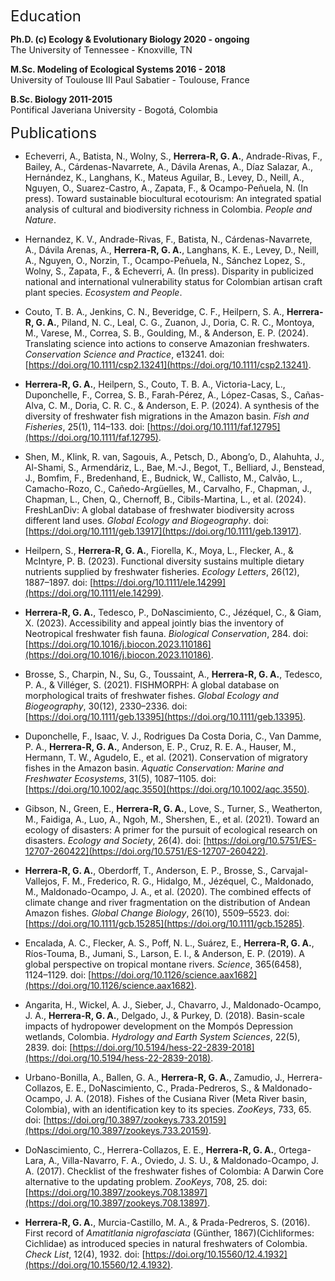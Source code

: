 <font size="5"> Education </font>

**Ph.D. (c) Ecology & Evolutionary Biology 2020 - ongoing**\
  The University of Tennessee - Knoxville, TN

**M.Sc. Modeling of Ecological Systems 2016 - 2018**\
  University of Toulouse III Paul Sabatier - Toulouse, France

**B.Sc. Biology 2011-2015**\
  Pontifical Javeriana University - Bogotá, Colombia

 <font size="5"> Publications </font> 

- Echeverri, A., Batista, N., Wolny, S., **Herrera-R, G. A.**, Andrade-Rivas, F., Bailey, A., Cárdenas-Navarrete, A., Dávila Arenas, A., Díaz Salazar, A., Hernández, K., Langhans, K., Mateus Aguilar, B., Levey, D., Neill, A., Nguyen, O., Suarez-Castro, A., Zapata, F., & Ocampo-Peñuela, N. (In press). Toward sustainable biocultural ecotourism: An integrated spatial analysis of cultural and biodiversity richness in Colombia. *People and Nature*.

- Hernandez, K. V., Andrade-Rivas, F., Batista, N., Cárdenas-Navarrete, A., Dávila Arenas, A., **Herrera-R, G. A.**, Langhans, K. E., Levey, D., Neill, A., Nguyen, O., Norzin, T., Ocampo-Peñuela, N., Sánchez Lopez, S., Wolny, S., Zapata, F., & Echeverri, A. (In press). Disparity in publicized national and international vulnerability status for Colombian artisan craft plant species. *Ecosystem and People*.

- Couto, T. B. A., Jenkins, C. N., Beveridge, C. F., Heilpern, S. A., **Herrera-R, G. A.**, Piland, N. C., Leal, C. G., Zuanon, J., Doria, C. R. C., Montoya, M., Varese, M., Correa, S. B., Goulding, M., & Anderson, E. P. (2024). Translating science into actions to conserve Amazonian freshwaters. *Conservation Science and Practice*, e13241. doi: [https://doi.org/10.1111/csp2.13241](https://doi.org/10.1111/csp2.13241).

- **Herrera-R, G. A.**, Heilpern, S., Couto, T. B. A., Victoria-Lacy, L., Duponchelle, F., Correa, S. B., Farah-Pérez, A., López-Casas, S., Cañas-Alva, C. M., Doria, C. R. C., & Anderson, E. P. (2024). A synthesis of the diversity of freshwater fish migrations in the Amazon basin. *Fish and Fisheries*, 25(1), 114–133. doi: [https://doi.org/10.1111/faf.12795](https://doi.org/10.1111/faf.12795).

- Shen, M., Klink, R. van, Sagouis, A., Petsch, D., Abong’o, D., Alahuhta, J., Al-Shami, S., Armendáriz, L., Bae, M.-J., Begot, T., Belliard, J., Benstead, J., Bomfim, F., Bredenhand, E., Budnick, W., Callisto, M., Calvão, L., Camacho-Rozo, C., Cañedo-Argüelles, M., Carvalho, F., Chapman, J., Chapman, L., Chen, Q., Chernoff, B., Cibils-Martina, L., et al. (2024). FreshLanDiv: A global database of freshwater biodiversity across different land uses. *Global Ecology and Biogeography*. doi: [https://doi.org/10.1111/geb.13917](https://doi.org/10.1111/geb.13917).

- Heilpern, S., **Herrera-R, G. A.**, Fiorella, K., Moya, L., Flecker, A., & McIntyre, P. B. (2023). Functional diversity sustains multiple dietary nutrients supplied by freshwater fisheries. *Ecology Letters*, 26(12), 1887–1897. doi: [https://doi.org/10.1111/ele.14299](https://doi.org/10.1111/ele.14299).

- **Herrera-R, G. A.**, Tedesco, P., DoNascimiento, C., Jézéquel, C., & Giam, X. (2023). Accessibility and appeal jointly bias the inventory of Neotropical freshwater fish fauna. *Biological Conservation*, 284. doi: [https://doi.org/10.1016/j.biocon.2023.110186](https://doi.org/10.1016/j.biocon.2023.110186).

- Brosse, S., Charpin, N., Su, G., Toussaint, A., **Herrera-R, G. A.**, Tedesco, P. A., & Villéger, S. (2021). FISHMORPH: A global database on morphological traits of freshwater fishes. *Global Ecology and Biogeography*, 30(12), 2330–2336. doi: [https://doi.org/10.1111/geb.13395](https://doi.org/10.1111/geb.13395).

- Duponchelle, F., Isaac, V. J., Rodrigues Da Costa Doria, C., Van Damme, P. A., **Herrera-R, G. A.**, Anderson, E. P., Cruz, R. E. A., Hauser, M., Hermann, T. W., Agudelo, E., et al. (2021). Conservation of migratory fishes in the Amazon basin. *Aquatic Conservation: Marine and Freshwater Ecosystems*, 31(5), 1087–1105. doi: [https://doi.org/10.1002/aqc.3550](https://doi.org/10.1002/aqc.3550).

- Gibson, N., Green, E., **Herrera-R, G. A.**, Love, S., Turner, S., Weatherton, M., Faidiga, A., Luo, A., Ngoh, M., Shershen, E., et al. (2021). Toward an ecology of disasters: A primer for the pursuit of ecological research on disasters. *Ecology and Society*, 26(4). doi: [https://doi.org/10.5751/ES-12707-260422](https://doi.org/10.5751/ES-12707-260422).

- **Herrera-R, G. A.**, Oberdorff, T., Anderson, E. P., Brosse, S., Carvajal-Vallejos, F. M., Frederico, R. G., Hidalgo, M., Jézéquel, C., Maldonado, M., Maldonado-Ocampo, J. A., et al. (2020). The combined effects of climate change and river fragmentation on the distribution of Andean Amazon fishes. *Global Change Biology*, 26(10), 5509–5523. doi: [https://doi.org/10.1111/gcb.15285](https://doi.org/10.1111/gcb.15285).

- Encalada, A. C., Flecker, A. S., Poff, N. L., Suárez, E., **Herrera-R, G. A.**, Ríos-Touma, B., Jumani, S., Larson, E. I., & Anderson, E. P. (2019). A global perspective on tropical montane rivers. *Science*, 365(6458), 1124–1129. doi: [https://doi.org/10.1126/science.aax1682](https://doi.org/10.1126/science.aax1682).

- Angarita, H., Wickel, A. J., Sieber, J., Chavarro, J., Maldonado-Ocampo, J. A., **Herrera-R, G. A.**, Delgado, J., & Purkey, D. (2018). Basin-scale impacts of hydropower development on the Mompós Depression wetlands, Colombia. *Hydrology and Earth System Sciences*, 22(5), 2839. doi: [https://doi.org/10.5194/hess-22-2839-2018](https://doi.org/10.5194/hess-22-2839-2018).

- Urbano-Bonilla, A., Ballen, G. A., **Herrera-R, G. A.**, Zamudio, J., Herrera-Collazos, E. E., DoNascimiento, C., Prada-Pedreros, S., & Maldonado-Ocampo, J. A. (2018). Fishes of the Cusiana River (Meta River basin, Colombia), with an identification key to its species. *ZooKeys*, 733, 65. doi: [https://doi.org/10.3897/zookeys.733.20159](https://doi.org/10.3897/zookeys.733.20159).

- DoNascimiento, C., Herrera-Collazos, E. E., **Herrera-R, G. A.**, Ortega-Lara, A., Villa-Navarro, F. A., Oviedo, J. S. U., & Maldonado-Ocampo, J. A. (2017). Checklist of the freshwater fishes of Colombia: A Darwin Core alternative to the updating problem. *ZooKeys*, 708, 25. doi: [https://doi.org/10.3897/zookeys.708.13897](https://doi.org/10.3897/zookeys.708.13897).

- **Herrera-R, G. A.**, Murcia-Castillo, M. A., & Prada-Pedreros, S. (2016). First record of *Amatitlania nigrofasciata* (Günther, 1867)(Cichliformes: Cichlidae) as introduced species in natural freshwaters of Colombia. *Check List*, 12(4), 1932. doi: [https://doi.org/10.15560/12.4.1932](https://doi.org/10.15560/12.4.1932).





